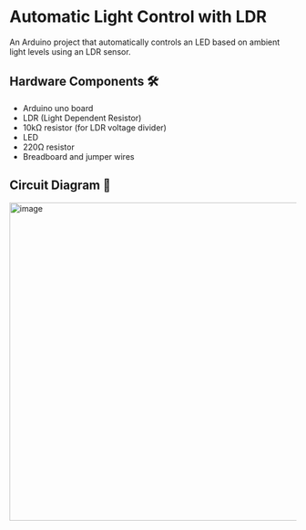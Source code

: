 # Automatic Light Control with LDR

An Arduino project that automatically controls an LED based on ambient light levels using an LDR sensor.

## Hardware Components 🛠️
- Arduino uno board 
- LDR (Light Dependent Resistor)
- 10kΩ resistor (for LDR voltage divider)
- LED
- 220Ω resistor
- Breadboard and jumper wires

## Circuit Diagram 🔌

<img width="644" height="558" alt="image" src="https://github.com/user-attachments/assets/6248f720-98d8-4a8b-8d17-fee0f3346b8e" />
